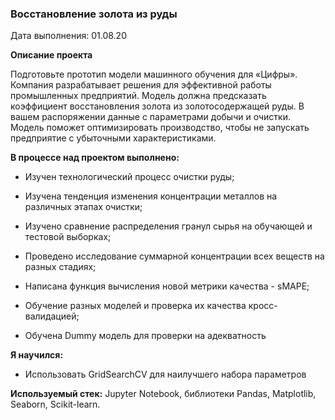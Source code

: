### Восстановление золота из руды

Дата выполнения: 01.08.20

**Описание проекта**

Подготовьте прототип модели машинного обучения для «Цифры». Компания разрабатывает решения для эффективной работы промышленных предприятий.
Модель должна предсказать коэффициент восстановления золота из золотосодержащей руды. В вашем распоряжении данные с параметрами добычи и очистки.
Модель поможет оптимизировать производство, чтобы не запускать предприятие с убыточными характеристиками.

**В процессе над проектом выполнено:**

- Изучен технологический процесс очистки руды;

- Изучена тенденция изменения концентрации металлов на различных этапах очистки;

- Изучено сравнение распределения гранул сырья на обучающей и тестовой выборках;

- Проведено исследование суммарной концентрации всех веществ на разных стадиях;

- Написана функция вычисления новой метрики качества - sMAPE;

- Обучение разных моделей и проверка их качества кросс-валидацией;

- Обучена Dummy модель для проверки на адекватность

**Я научился:**

- Использовать GridSearchCV для наилучшего набора параметров

**Используемый стек:**  Jupyter Notebook, библиотеки Pandas, Matplotlib, Seaborn, Scikit-learn.
